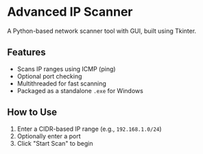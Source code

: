 # Advanced IP Scanner

A Python-based network scanner tool with GUI, built using Tkinter.

## Features
- Scans IP ranges using ICMP (ping)
- Optional port checking
- Multithreaded for fast scanning
- Packaged as a standalone `.exe` for Windows

## How to Use
1. Enter a CIDR-based IP range (e.g., `192.168.1.0/24`)
2. Optionally enter a port
3. Click "Start Scan" to begin
